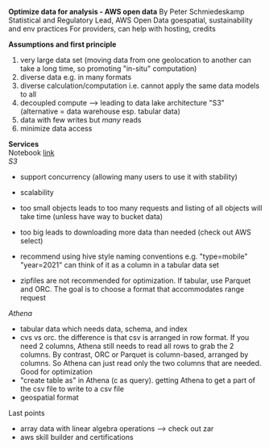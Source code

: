 **Optimize data for analysis - AWS open data**
By Peter Schmiedeskamp Statistical and Regulatory Lead, AWS Open Data
goespatial, sustainability and env practices
For providers, can help with hosting, credits

**Assumptions and first principle**
1. very large data set (moving data from one geolocation to another can take a long time, so promoting "in-situ" computation)
2. diverse data e.g. in many formats 
3. diverse calculation/computation i.e. cannot apply the same data models to all
4. decoupled compute --> leading to data lake architecture "S3" (alternative = data warehouse esp. tabular data)
5. data with few writes but *many* reads
6. minimize data access

**Services**  
Notebook [link](https://github.com/pschmied/opn201/blob/main/opn201-data-optimization-cheatsheet.ipynb)  
*S3*
- support concurrency (allowing many users to use it with stability)
- scalability  

- too small objects leads to too many requests and listing of all objects will take time (unless have way to bucket data)
- too big leads to downloading more data than needed (check out AWS select)
- recommend using hive style naming conventions e.g. "type=mobile" "year=2021" can think of it as a column in a tabular data set
- zipfiles are not recommended for optimization. If tabular, use Parquet and ORC. The goal is to choose a format that accommodates range request

*Athena*
- tabular data which needs data, schema, and index
- cvs vs orc. the difference is that csv is arranged in row format. If you need 2 columns, Athena still needs to read all rows to grab the 2 columns. By contrast, ORC or Parquet is column-based, arranged by columns. So Athena can just read only the two columns that are needed. Good for optimization
- "create table as" in Athena (c as query). getting Athena to get a part of the csv file to write to a csv file
- geospatial format 
  
Last points
- array data with linear algebra operations --> check out zar
- aws skill builder and certifications 
